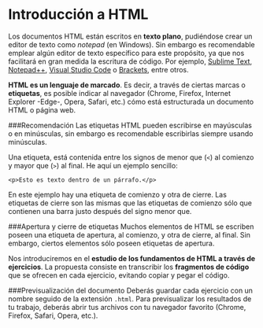 # Introducción a HTML 

Los documentos HTML están escritos en **texto plano**, pudiéndose crear un editor de texto como _notepad_ (en Windows). Sin embargo es recomendable emplear algún editor de texto específico para este propósito, ya que nos facilitará en gran medida la escritura de código. Por ejemplo, [Sublime Text](https://www.sublimetext.com/), [Notepad++](https://notepad-plus-plus.org/), [Visual Studio Code](https://code.visualstudio.com/) o [Brackets](http://brackets.io/), entre otros. 


**HTML es un lenguaje de marcado**. Es decir, a través de ciertas marcas o **etiquetas**, es posible indicar al navegador (Chrome, Firefox, Internet Explorer -Edge-, Opera, Safari, etc.) cómo está estructurada un documento HTML o página web. 

###Recomendación
Las etiquetas HTML pueden escribirse en mayúsculas o en minúsculas, sin embargo es recomendable escribirlas siempre usando minúsculas. 

Una etiqueta, está contenida entre los signos de menor que (`<`) al comienzo y mayor que (`>`) al final. He aquí un ejemplo sencillo:

```hmtl
<p>Esto es texto dentro de un párrafo.</p>
```
En este ejemplo hay una etiqueta de comienzo y otra de cierre. Las etiquetas de cierre son las mismas que las etiquetas de comienzo sólo que contienen una barra justo después del signo menor que. 

###Apertura y cierre de etiquetas
Muchos elementos de HTML se escriben poseen una etiqueta de apertura, al comienzo, y otra de cierre, al final. Sin embargo, ciertos elementos sólo poseen etiquetas de apertura.
    
Nos introduciremos en el **estudio de los fundamentos de HTML a través de ejercicios**. 
La propuesta consiste en transcribir los **fragmentos de código** que se ofrecen en cada ejercicio, evitando copiar y pegar el código. 

###Previsualización del documento 
Deberás guardar cada ejercicio con un nombre seguido de la extensión `.html`. Para previsualizar los resultados de tu trabajo, deberás abrir tus archivos con tu navegador favorito (Chrome, Firefox, Safari, Opera, etc.). 






















